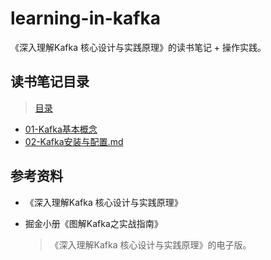# learning-in-kafka
《深入理解Kafka 核心设计与实践原理》的读书笔记 + 操作实践。

## 读书笔记目录

> [目录](doc)

- [01-Kafka基本概念](doc/01-Kafka基本概念.md)
- [02-Kafka安装与配置.md](doc/02-Kafka安装与配置.md)



## 参考资料

- 《深入理解Kafka 核心设计与实践原理》

- 掘金小册《图解Kafka之实战指南》

  > 《深入理解Kafka 核心设计与实践原理》的电子版。